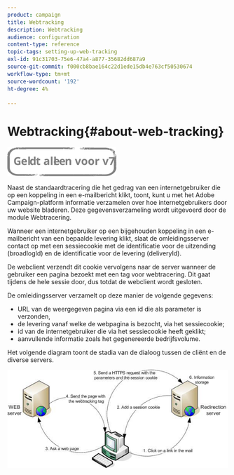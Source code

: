 ```yaml
---
product: campaign
title: Webtracking
description: Webtracking
audience: configuration
content-type: reference
topic-tags: setting-up-web-tracking
exl-id: 91c31703-75e6-47a4-a877-35682dd687a9
source-git-commit: f000cb8bae164c22d1ede15db4e763cf50530674
workflow-type: tm+mt
source-wordcount: '192'
ht-degree: 4%

---
```


# Webtracking{#about-web-tracking}

![](../../assets/v7-only.svg)

Naast de standaardtracering die het gedrag van een internetgebruiker die op een koppeling in een e-mailbericht klikt, toont, kunt u met het Adobe Campaign-platform informatie verzamelen over hoe internetgebruikers door uw website bladeren. Deze gegevensverzameling wordt uitgevoerd door de module Webtracering.

Wanneer een internetgebruiker op een bijgehouden koppeling in een e-mailbericht van een bepaalde levering klikt, slaat de omleidingsserver contact op met een sessiecookie met de identificatie voor de uitzending (broadlogId) en de identificatie voor de levering (deliveryId).

De webclient verzendt dit cookie vervolgens naar de server wanneer de gebruiker een pagina bezoekt met een tag voor webtracering. Dit gaat tijdens de hele sessie door, dus totdat de webclient wordt gesloten.

De omleidingsserver verzamelt op deze manier de volgende gegevens:

* URL van de weergegeven pagina via een id die als parameter is verzonden,
* de levering vanaf welke de webpagina is bezocht, via het sessiecookie;
* id van de internetgebruiker die via het sessiecookie heeft geklikt;
* aanvullende informatie zoals het gegenereerde bedrijfsvolume.

Het volgende diagram toont de stadia van de dialoog tussen de cliënt en de diverse servers.

![](assets/d_ncs_integration_webtracking_structure1.png)
